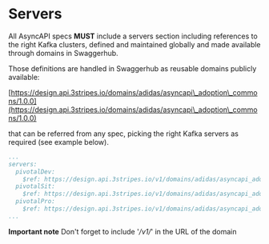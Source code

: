 # Servers

All AsyncAPI specs **MUST** include a servers section including references to the right Kafka clusters, defined and maintained globally and made available through domains in Swaggerhub.

Those definitions are handled in Swaggerhub as reusable domains publicly available:

[https://design.api.3stripes.io/domains/adidas/asyncapi\_adoption\_commons/1.0.0](https://design.api.3stripes.io/domains/adidas/asyncapi\_adoption\_commons/1.0.0)

that can be referred from any spec, picking the right Kafka servers as required (see example below).

```yaml
...
servers:
  pivotalDev:
    $ref: https://design.api.3stripes.io/v1/domains/adidas/asyncapi_adoption_commons/1.0.0#/components/servers/pivotalDev
  pivotalSit:
    $ref: https://design.api.3stripes.io/v1/domains/adidas/asyncapi_adoption_commons/1.0.0#/components/servers/pivotalSit
  pivotalPro:
    $ref: https://design.api.3stripes.io/v1/domains/adidas/asyncapi_adoption_commons/1.0.0#/components/servers/pivotalPro
...
```

**Important note** Don't forget to include '_/v1/_' in the URL of the domain

